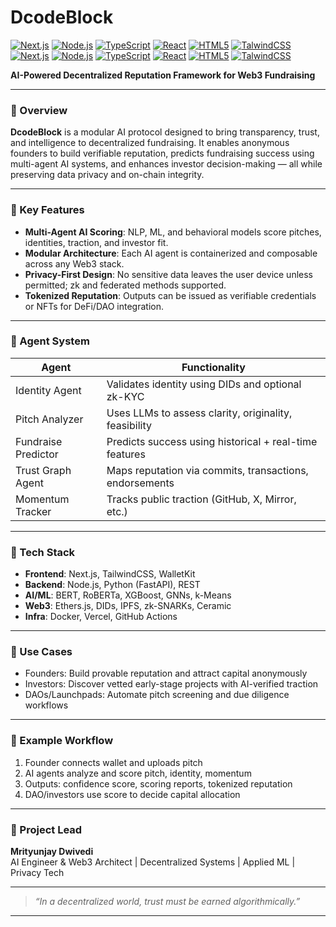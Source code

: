 # DcodeBlock  
[![Next.js](https://img.shields.io/badge/Next.js-18.0-green.svg)](https://www.next.jslang.org/)
[![Node.js](https://img.shields.io/badge/Node.js-3.8+-yellow.svg)](https://www.node.jslang.org/)
[![TypeScript](https://img.shields.io/badge/TypeScript-5.5.3-brown.svg)](https://www.typescriptlang.org/)
[![React](https://img.shields.io/badge/React-4.6-blue.svg)](https://www.reactlang.org/)
[![HTML5](https://img.shields.io/badge/HTML5-12.1-voilet.svg)](https://www.html5lang.org/)
[![TalwindCSS](https://img.shields.io/badge/TalwindCSS-8.2-pink.svg)](https://www.talwindcsslang.org/)
[![Next.js](https://img.shields.io/badge/Next.js-18.0-green.svg)](https://www.next.jslang.org/)
[![Node.js](https://img.shields.io/badge/Node.js-3.8+-yellow.svg)](https://www.node.jslang.org/)
[![TypeScript](https://img.shields.io/badge/TypeScript-5.5.3-brown.svg)](https://www.typescriptlang.org/)
[![React](https://img.shields.io/badge/React-4.6-blue.svg)](https://www.reactlang.org/)
[![HTML5](https://img.shields.io/badge/HTML5-12.1-voilet.svg)](https://www.html5lang.org/)
[![TalwindCSS](https://img.shields.io/badge/TalwindCSS-8.2-pink.svg)](https://www.talwindcsslang.org/)

**AI-Powered Decentralized Reputation Framework for Web3 Fundraising**

---

### 🔹 Overview  
**DcodeBlock** is a modular AI protocol designed to bring transparency, trust, and intelligence to decentralized fundraising. It enables anonymous founders to build verifiable reputation, predicts fundraising success using multi-agent AI systems, and enhances investor decision-making — all while preserving data privacy and on-chain integrity.

---

### 🔹 Key Features  
- **Multi-Agent AI Scoring**: NLP, ML, and behavioral models score pitches, identities, traction, and investor fit.  
- **Modular Architecture**: Each AI agent is containerized and composable across any Web3 stack.  
- **Privacy-First Design**: No sensitive data leaves the user device unless permitted; zk and federated methods supported.  
- **Tokenized Reputation**: Outputs can be issued as verifiable credentials or NFTs for DeFi/DAO integration.

---

### 🔹 Agent System  
| Agent                | Functionality                                           |
|---------------------|---------------------------------------------------------|
| Identity Agent       | Validates identity using DIDs and optional zk-KYC       |
| Pitch Analyzer       | Uses LLMs to assess clarity, originality, feasibility   |
| Fundraise Predictor  | Predicts success using historical + real-time features  |
| Trust Graph Agent    | Maps reputation via commits, transactions, endorsements |
| Momentum Tracker     | Tracks public traction (GitHub, X, Mirror, etc.)        |

---

### 🔹 Tech Stack  
- **Frontend**: Next.js, TailwindCSS, WalletKit  
- **Backend**: Node.js, Python (FastAPI), REST  
- **AI/ML**: BERT, RoBERTa, XGBoost, GNNs, k-Means  
- **Web3**: Ethers.js, DIDs, IPFS, zk-SNARKs, Ceramic  
- **Infra**: Docker, Vercel, GitHub Actions

---

### 🔹 Use Cases  
- Founders: Build provable reputation and attract capital anonymously  
- Investors: Discover vetted early-stage projects with AI-verified traction  
- DAOs/Launchpads: Automate pitch screening and due diligence workflows

---

### 🔹 Example Workflow  
1. Founder connects wallet and uploads pitch  
2. AI agents analyze and score pitch, identity, momentum  
3. Outputs: confidence score, scoring reports, tokenized reputation  
4. DAO/investors use score to decide capital allocation  

---

### 🔹 Project Lead  
**Mrityunjay Dwivedi**  
AI Engineer & Web3 Architect | Decentralized Systems | Applied ML | Privacy Tech

---

> *“In a decentralized world, trust must be earned algorithmically.”*

---

